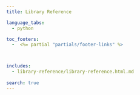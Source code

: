 ```yaml
---
title: Library Reference

language_tabs:
  - python

toc_footers:
  -  <%= partial "partials/footer-links" %>



includes:
  - library-reference/library-reference.html.md
  
search: true
---
```

